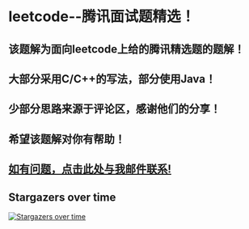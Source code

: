 # leetcode--腾讯面试题精选！
## 该题解为面向leetcode上给的腾讯精选题的题解！
## 大部分采用C/C++的写法，部分使用Java！
## 少部分思路来源于评论区，感谢他们的分享！
## 希望该题解对你有帮助！


## <a href="mailto:183964286@qq.com?subject=leetcode--Tencent的相关问题！&body=邮件内容">如有问题，点击此处与我邮件联系!</a>


## Stargazers over time
[![Stargazers over time](https://starchart.cc/ixiaorui2018/leetcode--Tencent.svg)](https://starchart.cc/ixiaorui2018/leetcode--Tencent)
